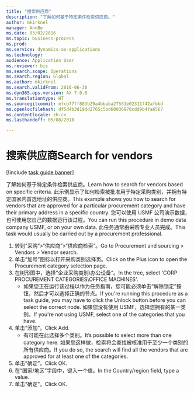 ```yaml
--- 
title: "搜索供应商"
description: "了解如何基于特定条件检索供应商。"
author: mkirknel
manager: AnnBe
ms.date: 03/02/2016
ms.topic: business-process
ms.prod: 
ms.service: dynamics-ax-applications
ms.technology: 
audience: Application User
ms.reviewer: bis
ms.search.scope: Operations
ms.search.region: Global
ms.author: mkirknel
ms.search.validFrom: 2016-06-30
ms.dyn365.ops.version: AX 7.0.0
ms.translationtype: HT
ms.sourcegitcommit: efcb77ff883b29a4bbaba27551e02311742afbbd
ms.openlocfilehash: df5d4b3d19dd2765c5bd60036970cdd9b4fa6567
ms.contentlocale: zh-cn
ms.lasthandoff: 05/08/2018

---
```

# <a name="search-for-vendors"></a><span data-ttu-id="a782a-103">搜索供应商</span><span class="sxs-lookup"><span data-stu-id="a782a-103">Search for vendors</span></span>

[!include [task guide banner](../../includes/task-guide-banner.md)]

<span data-ttu-id="a782a-104">了解如何基于特定条件检索供应商。</span><span class="sxs-lookup"><span data-stu-id="a782a-104">Learn how to search for vendors based on specific criteria.</span></span> <span data-ttu-id="a782a-105">此示例显示了如何检索被批准用于特定采购类别，并拥有特定国家内首选地址的供应商。</span><span class="sxs-lookup"><span data-stu-id="a782a-105">This example shows you how to search for vendors that are approved for a particular procurement category and have their primary address in a specific country.</span></span> <span data-ttu-id="a782a-106">您可以使用 USMF 公司演示数据，也可使用您自己的数据运行该过程。</span><span class="sxs-lookup"><span data-stu-id="a782a-106">You can run this procedure in demo data company USMF, or on your own data.</span></span> <span data-ttu-id="a782a-107">此任务通常由采购专业人员完成。</span><span class="sxs-lookup"><span data-stu-id="a782a-107">This task would usually be carried out by a procurement professional.</span></span>

1. <span data-ttu-id="a782a-108">转到“采购”>“供应商”>“供应商检索”。</span><span class="sxs-lookup"><span data-stu-id="a782a-108">Go to Procurement and sourcing > Vendors > Vendor search.</span></span>
2. <span data-ttu-id="a782a-109">单击“加号”图标以打开采购类别选择页。</span><span class="sxs-lookup"><span data-stu-id="a782a-109">Click on the Plus icon to open the Procurement category selection page.</span></span>  
3. <span data-ttu-id="a782a-110">在树形图中，选择“企业采购类别\办公设备“。</span><span class="sxs-lookup"><span data-stu-id="a782a-110">In the tree, select 'CORP PROCUREMENT CATEGORIES\OFFICE MACHINES'.</span></span>
    * <span data-ttu-id="a782a-111">如果您正在运行该过程以作为任务指南，您可能必须单击“解除锁定”按钮，然后才可以选择正确的节点。</span><span class="sxs-lookup"><span data-stu-id="a782a-111">If you're running this procedure as a task guide, you may have to click the Unlock button before you can select the correct node.</span></span> <span data-ttu-id="a782a-112">如果您没有使用 USMF，选择您拥有的某一类别。</span><span class="sxs-lookup"><span data-stu-id="a782a-112">If you're not using USMF, select one of the categories that you have.</span></span>  
4. <span data-ttu-id="a782a-113">单击“添加”。</span><span class="sxs-lookup"><span data-stu-id="a782a-113">Click Add.</span></span>
    * <span data-ttu-id="a782a-114">有可能在此选择多个类别。</span><span class="sxs-lookup"><span data-stu-id="a782a-114">It’s possible to select more than one category here.</span></span> <span data-ttu-id="a782a-115">如果您这样做，检索将会查找被核准用于至少一个类别的所有供应商。</span><span class="sxs-lookup"><span data-stu-id="a782a-115">If you do so, the search will find all the vendors that are approved for at least one of the categories.</span></span>  
5. <span data-ttu-id="a782a-116">单击“确定”。</span><span class="sxs-lookup"><span data-stu-id="a782a-116">Click OK.</span></span>
6. <span data-ttu-id="a782a-117">在“国家/地区”字段中，键入一个值。</span><span class="sxs-lookup"><span data-stu-id="a782a-117">In the Country/region field, type a value.</span></span>
7. <span data-ttu-id="a782a-118">单击“确定”。</span><span class="sxs-lookup"><span data-stu-id="a782a-118">Click OK.</span></span>


